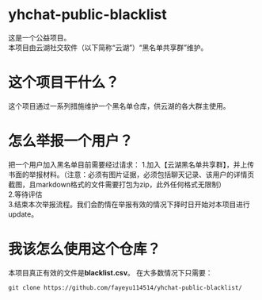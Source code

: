 # yhchat-public-blacklist
这是一个公益项目。  
本项目由云湖社交软件（以下简称“云湖”）“黑名单共享群”维护。
# 这个项目干什么？
这个项目通过一系列措施维护一个黑名单仓库，供云湖的各大群主使用。  
# 怎么举报一个用户？
把一个用户加入黑名单目前需要经过请求：
1.加入【云湖黑名单共享群】，并上传书面的举报材料。（注意：必须有图片证据，必须包括聊天记录、该用户的详情页截图，且markdown格式的文件需要打包为zip，此外任何格式无限制）  
2.等待评估  
3.结束本次举报流程。我们会酌情在举报有效的情况下择时日开始对本项目进行update。  
# 我该怎么使用这个仓库？
本项目真正有效的文件是**blacklist.csv**。
在大多数情况下只需要：
```
git clone https://github.com/fayeyu114514/yhchat-public-blacklist/
```
